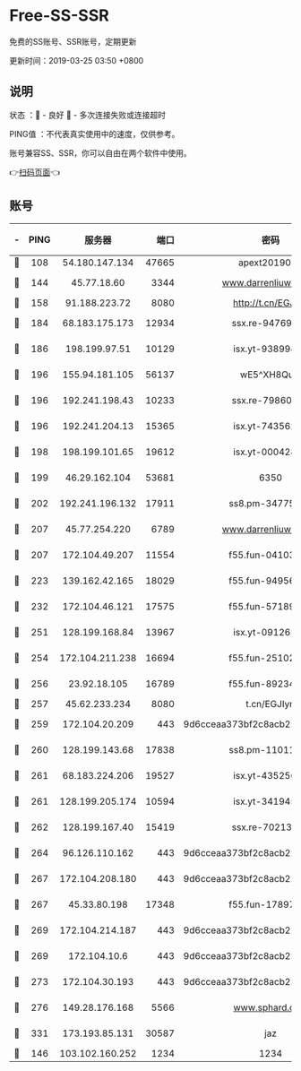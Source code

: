 # Free-SS-SSR

免费的SS账号、SSR账号，定期更新

更新时间：2019-03-25 03:50 +0800

## 说明

状态     ：🙂 - 良好 🙁 - 多次连接失败或连接超时

PING值   ：不代表真实使用中的速度，仅供参考。

账号兼容SS、SSR，你可以自由在两个软件中使用。

👉[扫码页面](https://liesauer.github.io/Free-SS-SSR/)👈

## 账号

|-|PING|服务器|端口|密码|加密方式|区域|
|:----:|:----:|:-----:|-----:|:----:|:----:|:----:|
|🙂|108|54.180.147.134|47665|apext2019001|chacha20|KR|
|🙂|144|45.77.18.60|3344|www.darrenliuwei.com|aes-256-cfb|JP|
|🙂|158|91.188.223.72|8080|http://t.cn/EGJIyrl|rc4-md5|RU|
|🙂|184|68.183.175.173|12934|ssx.re-94769428|aes-256-cfb|US|
|🙂|186|198.199.97.51|10129|isx.yt-93899437|aes-256-cfb|US|
|🙂|196|155.94.181.105|56137|wE5^XH8Quw|aes-256-cfb|US|
|🙂|196|192.241.198.43|10233|ssx.re-79860018|aes-256-cfb|US|
|🙂|196|192.241.204.13|15365|isx.yt-74356229|aes-256-cfb|US|
|🙂|198|198.199.101.65|19612|isx.yt-00042869|aes-256-cfb|US|
|🙂|199|46.29.162.104|53681|6350|aes-128-ctr|RU|
|🙂|202|192.241.196.132|17911|ss8.pm-34775543|aes-256-cfb|US|
|🙂|207|45.77.254.220|6789|www.darrenliuwei.com|aes-256-cfb|SG|
|🙂|207|172.104.49.207|11554|f55.fun-04103964|aes-256-cfb|SG|
|🙂|223|139.162.42.165|18029|f55.fun-94956847|aes-256-cfb|SG|
|🙂|232|172.104.46.121|17575|f55.fun-57189155|aes-256-cfb|SG|
|🙂|251|128.199.168.84|13967|isx.yt-09126188|aes-256-cfb|SG|
|🙂|254|172.104.211.238|16694|f55.fun-25102776|aes-256-cfb|US|
|🙂|256|23.92.18.105|16789|f55.fun-89234249|aes-256-cfb|US|
|🙂|257|45.62.233.234|8080|t.cn/EGJIyrl|rc4-md5|CA|
|🙂|259|172.104.20.209|443|9d6cceaa373bf2c8acb22e60b6a58be6|aes-256-cfb|US|
|🙂|260|128.199.143.68|17838|ss8.pm-11011315|aes-256-cfb|SG|
|🙂|261|68.183.224.206|19527|isx.yt-43525673|aes-256-cfb|SG|
|🙂|261|128.199.205.174|10594|isx.yt-34194530|aes-256-cfb|SG|
|🙂|262|128.199.167.40|15419|ssx.re-70213578|aes-256-cfb|SG|
|🙂|264|96.126.110.162|443|9d6cceaa373bf2c8acb22e60b6a58be6|aes-256-cfb|US|
|🙂|267|172.104.208.180|443|9d6cceaa373bf2c8acb22e60b6a58be6|aes-256-cfb|US|
|🙂|267|45.33.80.198|17348|f55.fun-17897030|aes-256-cfb|US|
|🙂|269|172.104.214.187|443|9d6cceaa373bf2c8acb22e60b6a58be6|aes-256-cfb|US|
|🙂|269|172.104.10.6|443|9d6cceaa373bf2c8acb22e60b6a58be6|aes-256-cfb|US|
|🙂|273|172.104.30.193|443|9d6cceaa373bf2c8acb22e60b6a58be6|aes-256-cfb|US|
|🙂|276|149.28.176.168|5566|www.sphard.com|aes-256-cfb|AU|
|🙂|331|173.193.85.131|30587|jaz|aes-256-cfb|US|
|🙂|146|103.102.160.252|1234|1234|rc4-md5|JP|
